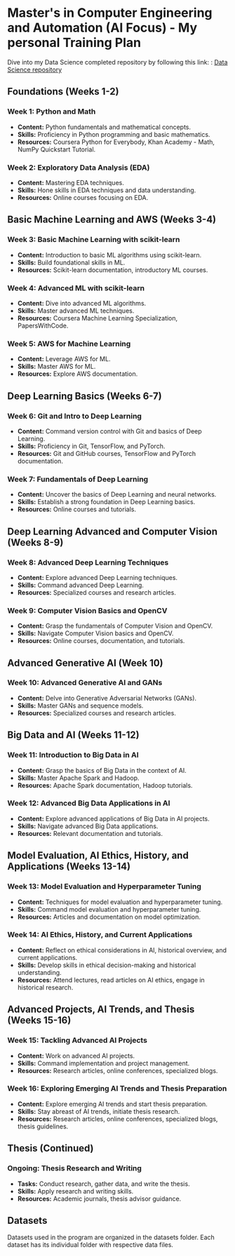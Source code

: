 # Master's in Computer Engineering and Automation (AI Focus) - My personal Training Plan

Dive into my Data Science completed repository  by following this link: : [Data Science repository](https://github.com/LeonDoungala22/Data-Science-training)
## Foundations (Weeks 1-2)

### Week 1: Python and Math
- **Content:** Python fundamentals and mathematical concepts.
- **Skills:** Proficiency in Python programming and basic mathematics.
- **Resources:** Coursera Python for Everybody, Khan Academy - Math, NumPy Quickstart Tutorial.

### Week 2: Exploratory Data Analysis (EDA)
- **Content:** Mastering EDA techniques.
- **Skills:** Hone skills in EDA techniques and data understanding.
- **Resources:** Online courses focusing on EDA.

## Basic Machine Learning and AWS (Weeks 3-4)

### Week 3: Basic Machine Learning with scikit-learn
- **Content:** Introduction to basic ML algorithms using scikit-learn.
- **Skills:** Build foundational skills in ML.
- **Resources:** Scikit-learn documentation, introductory ML courses.

### Week 4: Advanced ML with scikit-learn
- **Content:** Dive into advanced ML algorithms.
- **Skills:** Master advanced ML techniques.
- **Resources:** Coursera Machine Learning Specialization, PapersWithCode.

### Week 5: AWS for Machine Learning
- **Content:** Leverage AWS for ML.
- **Skills:** Master AWS for ML.
- **Resources:** Explore AWS documentation.

## Deep Learning Basics (Weeks 6-7)

### Week 6: Git and Intro to Deep Learning
- **Content:** Command version control with Git and basics of Deep Learning.
- **Skills:** Proficiency in Git, TensorFlow, and PyTorch.
- **Resources:** Git and GitHub courses, TensorFlow and PyTorch documentation.

### Week 7: Fundamentals of Deep Learning
- **Content:** Uncover the basics of Deep Learning and neural networks.
- **Skills:** Establish a strong foundation in Deep Learning basics.
- **Resources:** Online courses and tutorials.

## Deep Learning Advanced and Computer Vision (Weeks 8-9)

### Week 8: Advanced Deep Learning Techniques
- **Content:** Explore advanced Deep Learning techniques.
- **Skills:** Command advanced Deep Learning.
- **Resources:** Specialized courses and research articles.

### Week 9: Computer Vision Basics and OpenCV
- **Content:** Grasp the fundamentals of Computer Vision and OpenCV.
- **Skills:** Navigate Computer Vision basics and OpenCV.
- **Resources:** Online courses, documentation, and tutorials.

## Advanced Generative AI (Week 10)

### Week 10: Advanced Generative AI and GANs
- **Content:** Delve into Generative Adversarial Networks (GANs).
- **Skills:** Master GANs and sequence models.
- **Resources:** Specialized courses and research articles.

## Big Data and AI (Weeks 11-12)

### Week 11: Introduction to Big Data in AI
- **Content:** Grasp the basics of Big Data in the context of AI.
- **Skills:** Master Apache Spark and Hadoop.
- **Resources:** Apache Spark documentation, Hadoop tutorials.

### Week 12: Advanced Big Data Applications in AI
- **Content:** Explore advanced applications of Big Data in AI projects.
- **Skills:** Navigate advanced Big Data applications.
- **Resources:** Relevant documentation and tutorials.

## Model Evaluation, AI Ethics, History, and Applications (Weeks 13-14)

### Week 13: Model Evaluation and Hyperparameter Tuning
- **Content:** Techniques for model evaluation and hyperparameter tuning.
- **Skills:** Command model evaluation and hyperparameter tuning.
- **Resources:** Articles and documentation on model optimization.

### Week 14: AI Ethics, History, and Current Applications
- **Content:** Reflect on ethical considerations in AI, historical overview, and current applications.
- **Skills:** Develop skills in ethical decision-making and historical understanding.
- **Resources:** Attend lectures, read articles on AI ethics, engage in historical research.

## Advanced Projects, AI Trends, and Thesis (Weeks 15-16)

### Week 15: Tackling Advanced AI Projects
- **Content:** Work on advanced AI projects.
- **Skills:** Command implementation and project management.
- **Resources:** Research articles, online conferences, specialized blogs.

### Week 16: Exploring Emerging AI Trends and Thesis Preparation
- **Content:** Explore emerging AI trends and start thesis preparation.
- **Skills:** Stay abreast of AI trends, initiate thesis research.
- **Resources:** Research articles, online conferences, specialized blogs, thesis guidelines.

## Thesis (Continued)

### Ongoing: Thesis Research and Writing
- **Tasks:** Conduct research, gather data, and write the thesis.
- **Skills:** Apply research and writing skills.
- **Resources:** Academic journals, thesis advisor guidance.

## Datasets
Datasets used in the program are organized in the datasets folder. Each dataset has its individual folder with respective data files.
